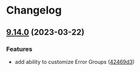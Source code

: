 # Changelog

## [9.14.0](https://github.com/newrelic/node-newrelic/compare/v9.13.0...v9.14.0) (2023-03-22)


### Features

* add ability to customize Error Groups ([42469d3](https://github.com/newrelic/node-newrelic/commit/42469d3e93bc1b2d25b4d82b0dd3e96e431ec269))
